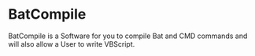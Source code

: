 # BatCompile
BatCompile is a Software for you to compile Bat and CMD commands and will also allow  a User to write VBScript.
